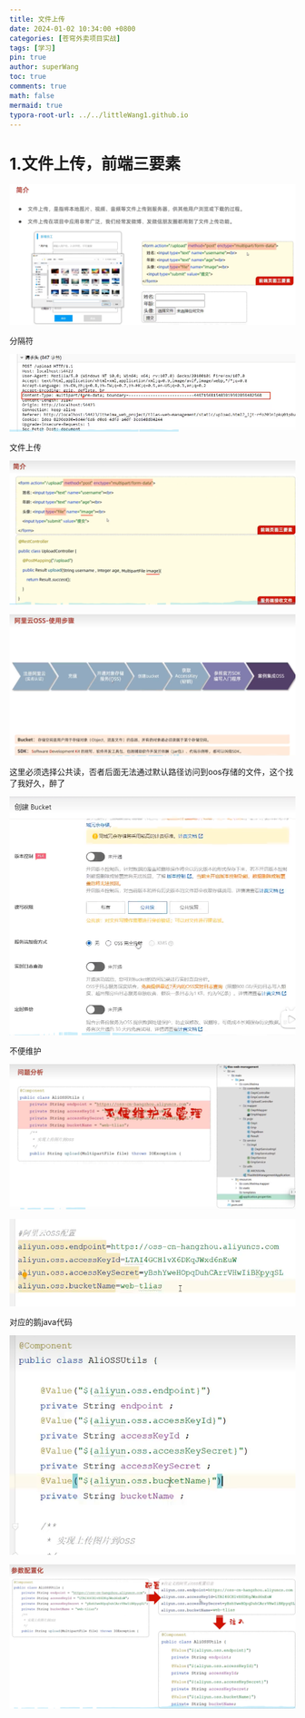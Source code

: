 ```yaml
---
title: 文件上传
date: 2024-01-02 10:34:00 +0800
categories: [苍穹外卖项目实战]
tags: [学习]
pin: true
author: superWang
toc: true
comments: true
math: false
mermaid: true
typora-root-url: ../../littleWang1.github.io
---
```


# 1.文件上传，前端三要素

![image-20240114145336041](/assets/blog_res/2024-01-14-文件上传.assets/image-20240114145336041.png)

分隔符

![image-20240114145728700](/assets/blog_res/2024-01-14-文件上传.assets/image-20240114145728700.png)

文件上传

![image-20240114150316425](/assets/blog_res/2024-01-14-文件上传.assets/image-20240114150316425.png)

![image-20240114152158205](/assets/blog_res/2024-01-14-文件上传.assets/image-20240114152158205.png)

这里必须选择公共读，否者后面无法通过默认路径访问到oos存储的文件，这个找了我好久，醉了

![image-20240114152414334](/assets/blog_res/2024-01-14-文件上传.assets/image-20240114152414334.png)

不便维护

![image-20240114153258900](/assets/blog_res/2024-01-14-文件上传.assets/image-20240114153258900.png)

![image-20240114153606547](/assets/blog_res/2024-01-14-文件上传.assets/image-20240114153606547.png)

对应的鹅java代码

![image-20240114153651592](/assets/blog_res/2024-01-14-文件上传.assets/image-20240114153651592.png)

![image-20240114153817109](/assets/blog_res/2024-01-14-文件上传.assets/image-20240114153817109.png)



